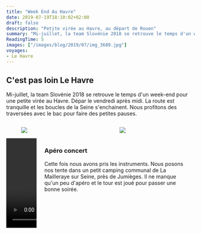 ```yaml
---
title: "Week End Au Havre"
date: 2019-07-19T18:10:02+02:00
draft: false
description: "Petite virée au Havre, au départ de Rouen"
summary: "Mi-juillet, la team Slovénie 2018 se retrouve le temps d'un week-end pour une petite virée au Havre. Dépar le vendredi après midi. La route est tranquille et les boucles de la Seine s'enchainent. Nous profitons des traversées avec le bac pour faire des petites pauses."
ReadingTime: 5
images: ["/images/blog/2019/07/img_3689.jpg"]
voyages:
- Le Havre
---
```

## C'est pas loin Le Havre

Mi-juillet, la team Slovénie 2018 se retrouve le temps d'un week-end pour une petite virée au Havre. Dépar le vendredi après midi. La route est tranquille et les boucles de la Seine s'enchainent. Nous profitons des traversées avec le bac pour faire des petites pauses.
<div class="columns">
  <div class="column">
  <figure class="image is-3by2">
  <img class="is-square" src="/images/blog/2019/07/img_3684.jpg" />
  </figure>
  </div>
  <div class="column">
    <figure class="image is-3by2">
  <img class="is-square" src="/images/blog/2019/07/img_3688.jpg" />
  </figure>
  </div>
</div>

<div class="columns">
  <div class="column">
    <video width="320" height="240" controls>
  <source src="/images/blog/2019/07/img_3685.mp4" type="video/mp4">
</video>
  </div>
  <div class="column">
  <h3>Apéro concert</h3>
Cette fois nous avons pris les instruments. Nous posons nos tente dans un petit camping communal de La Mailleraye sur Seine, près de Jumièges. Il ne manque qu'un peu d'apéro et le tour est joué pour passer une bonne soirée.
  </div>
<div>





